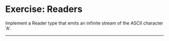 # Exercise: Readers

Implement a Reader type that emits an infinite stream of the ASCII character 'A'.

---
